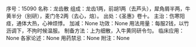 序号：15090
名称：龙齿散
组成：龙齿1两，前胡1两（去芦头），犀角屑半两，牛黄半分（别研），麦门冬2两（去心，焙）。
出处：《圣惠》卷十。
主治：伤寒阳痉，通体大热，心神烦悸。
加减：None
功效：None
用法用量：每服2钱，以竹沥调下，不拘时候温服。
制备方法：上为细散，入牛黄同研令匀。
临床应用：None
各家论述：None
用药禁忌：None
附注：None
